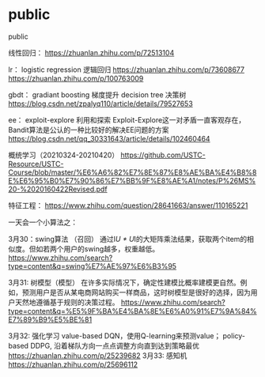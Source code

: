 # public
public

线性回归：
https://zhuanlan.zhihu.com/p/72513104

lr：
logistic regression 逻辑回归
https://zhuanlan.zhihu.com/p/73608677
https://zhuanlan.zhihu.com/p/100763009

gbdt：
gradiant boosting 梯度提升
decision tree 决策树
https://blog.csdn.net/zpalyq110/article/details/79527653

ee：
exploit-explore 利用和探索
Exploit-Explore这一对矛盾一直客观存在，Bandit算法是公认的一种比较好的解决EE问题的方案
https://blog.csdn.net/qq_30331643/article/details/102460464

概统学习（20210324-20210420）
https://github.com/USTC-Resource/USTC-Course/blob/master/%E6%A6%82%E7%8E%87%E8%AE%BA%E4%B8%8E%E6%95%B0%E7%90%86%E7%BB%9F%E8%AE%A1/notes/P%26MS%20-%2020160422Revised.pdf

特征工程：
https://www.zhihu.com/question/28641663/answer/110165221



一天会一个小算法之：

3月30：swing算法 （召回）
      通过I*U * U*I的大矩阵乘法结果，获取两个item的相似度。但如若两个用户的swing越多，权重越低。
      https://www.zhihu.com/search?type=content&q=swing%E7%AE%97%E6%B3%95
      
3月31: 树模型（模型）
      在许多实际情况下，确定性建模比概率建模更自然。例如，预测用户是否从某电商网站购买一样商品，这时树模型是很好的选择，因为用户天然地遵循基于规则的决策过程。
      https://www.zhihu.com/search?type=content&q=%E5%9F%BA%E4%BA%8E%E6%A0%91%E7%9A%84%E7%89%B9%E5%BE%81
      
3月32: 强化学习
      value-based DQN，使用Q-learning来预测value； policy-based DDPG, 沿着梯队方向一点点调整方向直到达到策略最优
      https://zhuanlan.zhihu.com/p/25239682
3月33: 感知机
      https://zhuanlan.zhihu.com/p/25696112







